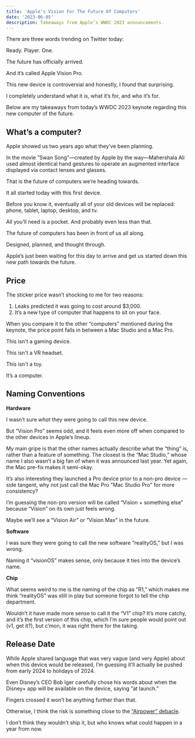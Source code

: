 ```yaml
---
title: 'Apple’s Vision For The Future Of Computers'
date: '2023-06-05'
description: Takeaways from Apple’s WWDC 2023 announcements. 
---
```


There are three words trending on Twitter today:

Ready. Player. One.

The future has officially arrived.

And it’s called Apple Vision Pro.

This new device is controversial and honestly, I found that surprising.

I completely understand what it is, what it’s for, and who it’s for.

Below are my takeaways from today’s WWDC 2023 keynote regarding this new computer of the future.

## What’s a computer?

Apple showed us two years ago what they’ve been planning.

In the movie ”Swan Song”—created by Apple by the way—Mahershala Ali used almost identical hand gestures to operate an augmented interface displayed via contact lenses and glasses.

That is the future of computers we’re heading towards.

It all started today with this first device.

Before you know it, eventually all of your old devices will be replaced: phone, tablet, laptop, desktop, and tv.
 
All you’ll need is a pocket. And probably even less than that.

The future of computers has been in front of us all along.

Designed, planned, and thought through.

Apple’s just been waiting for this day to arrive and get us started down this new path towards the future.

## Price

The sticker price wasn’t shocking to me for two reasons:

1. Leaks predicted it was going to cost around $3,000.
2. It’s a new type of computer that happens to sit on your face.

When you compare it to the other “computers” mentioned during the keynote, the price point falls in between a Mac Studio and a Mac Pro.

This isn't a gaming device.

This isn't a VR headset.

This isn't a toy.

It’s a computer.

## Naming Conventions

**Hardware**

I wasn’t sure _what_ they were going to call this new device.

But “Vision Pro” seems odd, and it feels even more off when compared to the other devices in Apple’s lineup.

My main gripe is that the other names actually describe what the  “thing” is, rather than a feature of something. The closest is the “Mac Studio,” whose name I also wasn’t a big fan of when it was announced last year. Yet again, the Mac pre-fix makes it semi-okay. 

It’s also interesting they launched a Pro device prior to a non-pro device — side tangent, why not just call the Mac Pro "Mac Studio Pro" for more consistency? 

I’m guessing the non-pro version will be called “Vision + something else” because “Vision” on its own just feels wrong.

Maybe we’ll see a “Vision Air” or ”Vision Max” in the future.

**Software**

I was sure they were going to call the new software “realityOS,” but I was wrong.

Naming it “visionOS” makes sense, only because it ties into the device’s name.

**Chip**

What seems weird to me is the naming of the chip as “R1,” which makes me think “realityOS” was still in play but someone forgot to tell the chip department.

Wouldn’t it have made more sense to call it the “V1” chip? It’s more catchy, and it’s the first version of this chip, which I’m sure people would point out (v1, get it?), but c’mon, it was right there for the taking.

## Release Date

While Apple shared language that was very vague (and very Apple) about when this device would be released, I’m guessing it’ll actually be pushed from early 2024 to holidays of 2024.

Even Disney’s CEO Bob Iger carefully chose his words about when the Disney+ app will be available on the device, saying “at launch.”

Fingers crossed it won’t be anything further than that.

Otherwise, I think the risk is something close to the [“Airpower” debacle](https://www.theverge.com/2021/8/5/22611234/apple-airpower-wireless-charger-working-prototype).

I don’t think they wouldn’t ship it, but who knows what could happen in a year from now.

